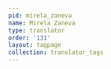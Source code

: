 ```yaml
---
pid: mirela_zaneva
name: Mirela Zaneva
type: translator
order: '131'
layout: tagpage
collection: translator_tags
---
```

